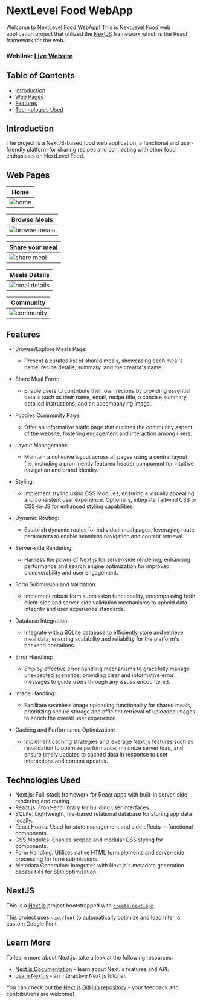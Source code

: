 # NextLevel Food WebApp
Welcome to NextLevel Food WebApp! This is NextLevel Food web application project that utilized the [NextJS](https://nextjs.org/) framework which is the React framework for the web.

### Weblink: [Live Website](#)

## Table of Contents
- [Introduction](#introduction)
- [Web Pages](#web-pages)
- [Features](#features)
- [Technologies Used](#technologies-used)

## Introduction
The project is a NextJS-based food web application, a functional and user-friendly platform for sharing recipes and connecting with other food enthusiasts on NextLevel Food.

## Web Pages
|  Home                             |
|-----------------------------------------|
| ![home](https://github.com/zaimabdullah/NextJS-foodies-meals/assets/36534973/a8f1d5ca-87d5-4fb2-88e4-b3a38fe0317c) |

|  Browse Meals                              |
|-----------------------------------------|
| ![browse meals](https://github.com/zaimabdullah/NextJS-foodies-meals/assets/36534973/1aab3e97-db1a-4811-ab0c-17957f9fcf1c) |

|  Share your meal                                                            |
|----------------------------------------------------------------------------------|
| ![share meal](https://github.com/zaimabdullah/NextJS-foodies-meals/assets/36534973/90fd8abd-6cc4-48f3-aee5-a21e50fd72ee) |


|  Meals Details                              |
|-----------------------------------------|
| ![meal details](https://github.com/zaimabdullah/NextJS-foodies-meals/assets/36534973/aabc16ed-1966-4fa2-8f63-f82deeb458b2) |

|  Community                             |
|-----------------------------------------|
| ![community](https://github.com/zaimabdullah/NextJS-foodies-meals/assets/36534973/8b30fffa-f950-473b-afe3-cf40e641e79e) |

## Features
- Browse/Explore Meals Page:
  - Present a curated list of shared meals, showcasing each meal's name, recipe details, summary, and the creator's name.

- Share Meal Form:
  - Enable users to contribute their own recipes by providing essential details such as their name, email, recipe title, a concise summary, detailed instructions, and an accompanying image.

- Foodies Community Page:
  - Offer an informative static page that outlines the community aspect of the website, fostering engagement and interaction among users.

- Layout Management:
  - Maintain a cohesive layout across all pages using a central layout file, including a prominently featured header component for intuitive navigation and brand identity.

- Styling:
  - Implement styling using CSS Modules, ensuring a visually appealing and consistent user experience. Optionally, integrate Tailwind CSS or CSS-in-JS for enhanced styling capabilities.
    
- Dynamic Routing:
  - Establish dynamic routes for individual meal pages, leveraging route parameters to enable seamless navigation and content retrieval.
    
- Server-side Rendering:
  - Harness the power of Next.js for server-side rendering, enhancing performance and search engine optimization for improved discoverability and user engagement.
    
- Form Submission and Validation:
  - Implement robust form submission functionality, encompassing both client-side and server-side validation mechanisms to uphold data integrity and user experience standards.
    
- Database Integration:
  - Integrate with a SQLite database to efficiently store and retrieve meal data, ensuring scalability and reliability for the platform's backend operations.

- Error Handling:
  - Employ effective error handling mechanisms to gracefully manage unexpected scenarios, providing clear and informative error messages to guide users through any issues encountered.

- Image Handling:
  - Facilitate seamless image uploading functionality for shared meals, prioritizing secure storage and efficient retrieval of uploaded images to enrich the overall user experience.

- Caching and Performance Optimization:
  - Implement caching strategies and leverage Next.js features such as revalidation to optimize performance, minimize server load, and ensure timely updates to cached data in response to user interactions and content updates.

## Technologies Used
- Next.js: Full-stack framework for React apps with built-in server-side rendering and routing.
- React.js: Front-end library for building user interfaces.
- SQLite: Lightweight, file-based relational database for storing app data locally.
- React Hooks: Used for state management and side effects in functional components.
- CSS Modules: Enables scoped and modular CSS styling for components.
- Form Handling: Utilizes native HTML form elements and server-side processing for form submissions.
- Metadata Generation: Integrates with Next.js's metadata generation capabilities for SEO optimization.

## NextJS

This is a [Next.js](https://nextjs.org/) project bootstrapped with [`create-next-app`](https://github.com/vercel/next.js/tree/canary/packages/create-next-app).

This project uses [`next/font`](https://nextjs.org/docs/basic-features/font-optimization) to automatically optimize and load Inter, a custom Google Font.

## Learn More

To learn more about Next.js, take a look at the following resources:

- [Next.js Documentation](https://nextjs.org/docs) - learn about Next.js features and API.
- [Learn Next.js](https://nextjs.org/learn) - an interactive Next.js tutorial.

You can check out [the Next.js GitHub repository](https://github.com/vercel/next.js/) - your feedback and contributions are welcome!
